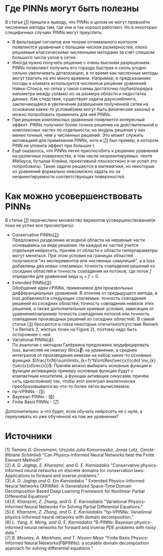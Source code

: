 # Где PINNs могут быть полезны
В статье [[1]](#источники) пришли к выводу, что PINNs в целом не могут превзойти численные методы там, где они и так хорошо работают. Но в некоторых специфичных случаях PINNs могут преуспеть:  
* В фильтрации сигналов или теории оптимального контроля появляются уравнения с большим числом размерностей, плохо решаемые классическими численными методами за счёт слишком большого числа узлов в сетке.
* Иногда нужно получить решение с очень высоким разрешением. PINNs позволяют получить его гораздо быстрее и сколь угодно сильно увеличивать детализацию, в то время как численные методы могут тратить на это много времени. Например, в предсказаниях погоды и климата используется численное решение уравнений Навье-Стокса, но сетка у такой схемы достаточно грубая(порядка километра между узлами) из-за размера области и недостатка данных. Как следствие, существует задача даунскейлинга, заключающаяся в увеличении разрешения полученной сетки на основании каких-то условий(ими могут быть физические законы) и можно попробовать применить для неё PINNs. 
* При решении комплексных уравнений появляется интересный эффект: PINNs получают более точное решение на действительной и комплексных частях по отдельности, но модуль решения у них менее точный, чем у численных решений. Это может служить мотивацией для применения PINNs, хотя в [[1]](#источники) был пример, в котором PINN не уловила эффект при больших t.
* Ещё оказалось, что PINNs легко приспособить к решению уравнений на различных поверхностях, в том числе неориентируемых: ленте Мёбиуса, бутылке Клейна, проективной плоскости(но я не успел это попробовать). Такие задачи решаются в математике, но некоторые из уравнений формально невозможно задать из-за неориентируемости соответствующих поверхностей.
# Как можно усовершенствовать PINNs
В статье [[1]](#источники) перечислено множество вариантов усовершенствования(я пока не успел все просмотреть):
* Conservative PINNs[[2]](#источники):  
Предложено разделение исходной области на неравные части основываясь на виде решения. На каждой из частей учится отдельная нейросеть, причём от области к области гиперпараметры могут меняться. При этом условия на границах областей получаются "из экспериментов или численных симуляций", а в loss добавлены два новых слагаемых: точность совпадения решений из соседних областей и точность совпадения их потоков, где поток $f$ определён для уравнений вида $u_t+f=0$.
* Extended PINNs[[3]](#источники):  
Обобщение идеи cPINNs, применимое для произвольных дифференциальных уравнений. В отличие от предыдущего метода, в loss добавляются следующие слагаемые: точность совпадения решений из соседних областей, точность совпадения невязок этих решений, а также дополнительные краевые условия, зависящие от уравнения(например точность совпадения потоков или точность совпадения производных решений из соседних областей). В самой статье [[3]](#источники) бросаются в глаза некоторые опечатки(отсутствие Remark 1 и Remark 2, жёлтых точек на Figure 2), поэтому надо быть осторожнее с ней.
* Variational PINNs[[4]](#источники):  
По аналогии с методом Галёркина предложено модифицировать loss, вычисляя не невязку $Res(\vec{x})$ на уравнении, а среднее интегралов от произведения невязки на набор каких-то основных функций: $\frac{1}{N}\sum\limits_{k=1}^N\int{Res(\vec{x})\cdot \nu_{k}(\vec{x})d\vec{x}}$. Причём можно выбирать основные функции и функции активации(к примеру основные функции будут с компактным носителем, а функции активации синусами, причём сеть однослойная) так, чтобы этот интеграл аналитически преобразовывался во что-то более легко вычисляемое.
* hp-VPINNs - [[5]](#источники)
* Bayesian PINNs - [[6]](#источники)
* Finite Basis PINNs - [[7]](#источники)

Дополнительно: а что будет, если обучать нейросеть не с нуля, а переучивать из уже обученной на том же уравнении?

# Источники  
[1] *Tamara G. Grossmann, Urszula Julia Komorowska, Jonas Latz, Carola-Bibiane Schönlieb* "Can Physics-Informed Neural Networks beat the Finite Element Method?"  
[2] *A. D. Jagtap, E. Kharazmi, and G. E. Karniadakis* "Conservative physics-informed neural networks on discrete domains for conservation laws: Applications to forward and inverse problems."  
[3] *A. D. Jagtap and G. Em Karniadakis* " Extended Physics-Informed Neural Networks (XPINNs): A Generalized Space-Time Domain Decomposition Based Deep Learning Framework for Nonlinear Partial Differential Equations"  
[4] *E. Kharazmi, Z. Zhang, and G. E. Karniadakis* "Variational Physics-Informed Neural Networks For Solving Partial Differential Equations."  
[5] *E. Kharazmi, Z. Zhang, and G. E. Karniadakis* "hp-VPINNs: Variational physics-informed neural networks with domain decomposition."  
[6] *L. Yang, X. Meng, and G. E. Karniadakis* "B-PINNs: Bayesian physics-informed neural networks for forward and inverse PDE problems with noisy data."  
[7] *B. Moseley, A. Markham, and T. Nissen-Meye* "Finite Basis Physics-Informed Neural Networks(FBPINNs): a scalable domain decomposition approach for solving differential equations."  
